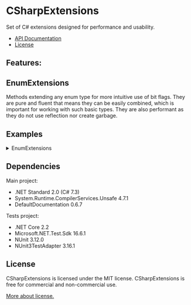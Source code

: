 # CSharpExtensions
Set of C# extensions designed for performance and usability.
 * [API Documentation](./Documentation/API/index.md)
 * [License](./LICENSE)

## Features:
## EnumExtensions
Methods extending any enum type for more intuitive use of bit flags. They are pure and fluent that means they can be easily combined, which is important for working with such basic types. They are also performant as they do not use reflection nor create garbage.

## Examples
<details>
<summary>EnumExtensions</summary>

Remember to import namespace:
``using Sztorm.Extensions.Enum;`` 

Enum for example purposes.
```csharp
[Flags]
enum FilePermissions
{
    None = 0,
    Write = 1,
    Read = 2,
    Execute = 4
}
```

Flags manipulation
```csharp
FilePermissions writeAndRead = FilePermissions.Write
    .WithFlags(FilePermissions.Read);

FilePermissions readAndExec = writeAndRead
    .WithoutFlags(FilePermissions.Write)
    .WithFlags(FilePermissions.Execute);

Console.WriteLine(writeAndRead);
Console.WriteLine(readAndExec);
```  

Output
```
Write, Read
Read, Execute
```

Checking whether file is executable
```csharp
FilePermissions allPermissions = FilePermissions.Write
    .WithFlags(FilePermissions.Read)
    .WithFlags(FilePermissions.Execute);

bool isExecutable = allPermissions.HasAllFlags(FilePermissions.Execute);

Console.WriteLine(isExecutable ? "File is executable." : "File is not executable.");
```

Output
```
File is executable.
```

</details>

## Dependencies
Main project:
 * .NET Standard 2.0 (C# 7.3)
 * System.Runtime.CompilerServices.Unsafe 4.7.1
 * DefaultDocumentation 0.6.7
 
Tests project:
 * .NET Core 2.2
 * Microsoft.NET.Test.Sdk 16.6.1
 * NUnit 3.12.0
 * NUnit3TestAdapter 3.16.1

## License
CSharpExtensions is licensed under the MIT license. CSharpExtensions is free for commercial and non-commercial use.

[More about license.](./LICENSE)
